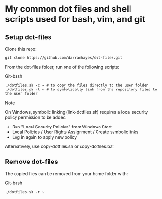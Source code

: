 # My common dot files and shell scripts used for bash, vim, and git

## Setup dot-files
Clone this repo:

```
git clone https://github.com/darranhayes/dot-files.git
```

From the dot-files folder, run one of the following scripts:

Git-bash
```
./dotfiles.sh -c ~ # to copy the files directly to the user folder
./dotfiles.sh -l ~ # to symbolically link from the repository files to the user folder
```

> [!NOTE]
> On Windows, symbolic linking (link-dotfiles.sh) requires a local security policy permission to be added:
>
> - Run "Local Security Policies" from Windows Start
> - Local Policies / User Rights Assignment / Create symbolic links
> - Log in again to apply new policy
>
> Alternatively, use copy-dotfiles.sh or copy-dotfiles.bat

## Remove dot-files
The copied files can be removed from your home folder with:

Git-bash
```
./dotfiles.sh -r ~
```
